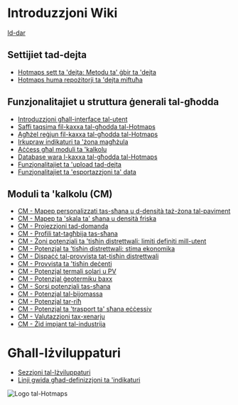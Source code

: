 <h1> Introduzzjoni Wiki </h1><p> <a href="Home">Id-dar</a> </p><h2> Settijiet tad-dejta </h2><ul><li> <a href="en-Hotmaps-data-set-method-of-data-collection">Hotmaps sett ta &#39;dejta: Metodu ta&#39; ġbir ta &#39;dejta</a> </li><li> <a href="en-Hotmaps-open-data-repositories">Hotmaps huma repożitorji ta &#39;dejta miftuħa</a> </li></ul><h2> Funzjonalitajiet u struttura ġenerali tal-għodda </h2><ul><li> <a href="en-Introduction-to-user-interface">Introduzzjoni għall-interface tal-utent</a> </li><li> <a href="en-Layers-section-in-the-Hotmaps-toolbox">Saffi taqsima fil-kaxxa tal-għodda tal-Hotmaps</a> </li><li> <a href="en-Select-a-region-in-the-Hotmaps-toolbox">Agħżel reġjun fil-kaxxa tal-għodda tal-Hotmaps</a> </li><li> <a href="en-Retrieve-indicators-of-a-selected-area">Irkupraw indikaturi ta &#39;żona magħżula</a> </li><li> <a href="en-Access-to-calculation-modules">Aċċess għal moduli ta &#39;kalkolu</a> </li><li> <a href="en-Database-behind-the-Hotmaps-toolbox">Database wara l-kaxxa tal-għodda tal-Hotmaps</a> </li><li> <a href="en-Data-upload-functionalities">Funzjonalitajiet ta &#39;upload tad-dejta</a> </li><li> <a href="en-Data-export-functionalities">Funzjonalitajiet ta &#39;esportazzjoni ta&#39; data</a> </li></ul><h2> Moduli ta &#39;kalkolu (CM) </h2><ul><li> <a href="en-CM-Customized-heat-and-floor-area-density-maps">CM - Mapep personalizzati tas-sħana u d-densità taż-żona tal-paviment</a> </li><li> <a href="en-CM-Scale-heat-and-cool-density-maps">CM - Mapep ta &#39;skala ta&#39; sħana u densità friska</a> </li><li> <a href="en-CM-Demand-projection">CM - Projezzjoni tad-domanda</a> </li><li> <a href="en-CM-Heat-load-profiles">CM - Profili tat-tagħbija tas-sħana</a> </li><li> <a href="en-CM-District-heating-potential-areas-user-defined-thresholds">CM - Żoni potenzjali ta &#39;tisħin distrettwali: limiti definiti mill-utent</a> </li><li> <a href="en-CM-District-heating-potential-economic-assessment">CM - Potenzjal ta ’tisħin distrettwali: stima ekonomika</a> </li><li> <a href="en-CM-District-heating-supply-dispatch">CM - Dispaċċ tal-provvista tat-tisħin distrettwali</a> </li><li> <a href="en-CM-Decentral-heating-supply">CM - Provvista ta &#39;tisħin deċenti</a> </li><li> <a href="en-CM-Solar-thermal-and-PV-potential">CM - Potenzjal termali solari u PV</a> </li><li> <a href="en-CM-Shallow-geothermal-potential">CM - Potenzjal ġeotermiku baxx</a> </li><li> <a href="en-CM-Heat-source-potential">CM - Sorsi potenzjali tas-sħana</a> </li><li> <a href="en-CM-Biomass-potential">CM - Potenzjal tal-bijomassa</a> </li><li> <a href="en-CM-Wind-potential">CM - Potenzjal tar-riħ</a> </li><li> <a href="en-CM-Excess-heat-transport-potential">CM - Potenzjal ta &#39;trasport ta&#39; sħana eċċessiv</a> </li><li> <a href="en-CM-Scenario-assessment">CM - Valutazzjoni tax-xenarju</a> </li><li> <a href="en-CM-Add-industry-plant">CM - Żid impjant tal-industrija</a> </li></ul><h1> Għall-Iżviluppaturi </h1><ul><li> <a href="en-Developers">Sezzjoni tal-Iżviluppaturi</a> </li><li> <a href="en-Guidelines-for-defining-indicators">Linji gwida għad-definizzjoni ta &#39;indikaturi</a> </li></ul><p><img alt="Logo tal-Hotmaps" src="https://www.hotmaps-project.eu/wp-content/uploads/2017/02/logo.svg"/></p>